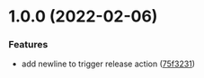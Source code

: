 # 1.0.0 (2022-02-06)


### Features

* add newline to trigger release action ([75f3231](https://github.com/tnlcommunity/release-config-javascript-actions/commit/75f32319706a215966e3877475b930936f2f8af9))
